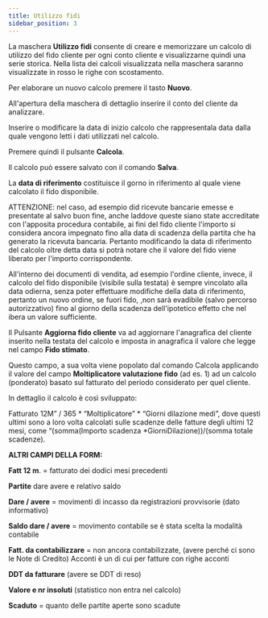```yaml
---
title: Utilizzo fidi
sidebar_position: 3
---
```


La maschera **Utilizzo fidi** consente di creare e memorizzare un calcolo di utilizzo del fido cliente per ogni conto cliente e visualizzarne quindi una serie storica. Nella lista dei calcoli visualizzata nella maschera saranno visualizzate in rosso le righe con scostamento.

Per elaborare un nuovo calcolo premere il tasto **Nuovo**.

All'apertura della maschera di dettaglio inserire il conto del cliente da analizzare.

Inserire o modificare la data di inizio calcolo che rappresentala data dalla quale vengono letti i dati utilizzati nel calcolo.

Premere quindi il pulsante **Calcola**.

Il calcolo può essere salvato con il comando **Salva**.

La **data di riferimento** costituisce il gorno in riferimento al quale viene calcolato il fido disponibile.

ATTENZIONE: nel caso, ad esempio did ricevute bancarie emesse e presentate al salvo buon fine, anche laddove queste siano state accreditate con l'apposita procedura contabile, ai fini del fido cliente l'importo si considera ancora impegnato fino alla data di scadenza della partita che ha generato la ricevuta bancaria. Pertanto modificando la data di riferimento del calcolo oltre detta data si potrà notare che il valore del fido viene liberato per l'importo corrispondente.

All'interno dei documenti di vendita, ad esempio l'ordine cliente, invece, il calcolo del fido disponibile (visibile sulla testata) è sempre vincolato alla data odierna, senza poter effettuare modifiche della data di riferimento, pertanto un nuovo ordine, se fuori fido, ,non sarà evadibile (salvo percorso autorizzativo) fino al giorno della scadenza dell'ipotetico effetto che nel ibera un valore sufficiente.


Il Pulsante **Aggiorna fido cliente** va ad aggiornare l'anagrafica del cliente inserito nella testata del calcolo e imposta in anagrafica il valore che legge nel campo **Fido stimato**.

Questo campo, a sua volta viene popolato dal comando Calcola applicando il valore del campo **Moltiplicatore valutazione fido** (ad es. 1) ad un calcolo (ponderato) basato sul fatturato del periodo considerato per quel cliente.

In dettaglio il calcolo è così sviluppato:

Fatturato 12M” / 365 * “Moltiplicatore” * “Giorni dilazione medi”, dove questi ultimi sono a loro volta calcolati sulle scadenze delle fatture degli ultimi 12 mesi, come “(somma(Importo scadenza *GiorniDilazione))/(somma totale scadenze).

**ALTRI CAMPI DELLA FORM:**

**Fatt 12 m**. = fatturato dei dodici mesi precedenti

**Partite** dare avere e relativo saldo

**Dare / avere** = movimenti di incasso da registrazioni provvisorie (dato informativo)

**Saldo dare / avere** = movimento contabile se è stata scelta la modalità contabile

**Fatt. da contabilizzare** = non ancora contabilizzate,  (avere perché ci sono le Note di Credito) Acconti è un di cui per fatture con righe acconti

**DDT da fatturare** (avere se DDT di reso)

**Valore e nr insoluti** (statistico non entra nel calcolo)

**Scaduto** = quanto delle partite aperte sono scadute 


